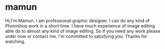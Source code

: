 # mamun
Hi,I'm Mamun. I am professional graphic designer. I can do any kind of Photoshop work in a short time. I have much experience of image editing able do to almost any kind of image editing. So if you need any work please order now or contact me. I'm committed to satisfying you. Thanks for watching.

